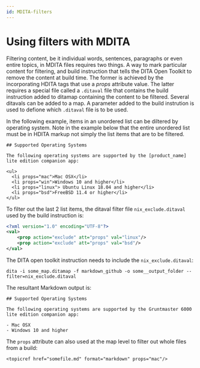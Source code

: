 ```yaml
---
id: MDITA-filters
---
```


# Using filters with MDITA

Filtering content, be it individual words, sentences, paragraphs or even entire topics, in MDITA files requires two things. A way to mark particular content for filtering, and build instruction that tells the DITA Open Toolkit to remove the content at build time. The former is achieved by the incorporating HDITA tags that use a *props* attribute value. The latter requires a special file called a `.ditaval` file that contains the build instruction added to ditamap containing the content to be filtered. Several ditavals can be added to a map. A parameter added to the build instrution is used to defione which `.ditaval` file is to be used.

In the following example, items in an unordered list can be diltered by operating system. Note in the example below that the entire unordered list must be in HDITA markup not simply the list items that are to be filtered.
```
## Supported Operating Systems

The following operating systems are supported by the [product_name] lite edition companion app:

<ul>
  <li props="mac">Mac OSX</li>
  <li props="win">Windows 10 and higher</li>
  <li props="linux"> Ubuntu Linux 18.04 and higher</li>
  <li props="bsd">FreeBSD 11.4 or higher</li>
</ul>
```
To filter out the last 2 list items, the ditaval filter file `nix_exclude.ditaval` used by the build instruction is:
```xml
<?xml version="1.0" encoding="UTF-8"?>
<val>
    <prop action="exclude" att="props" val="linux"/>
    <prop action="exclude" att="props" val="bsd"/>  
</val>
```
The DITA open toolkit instruction needs to include the `nix_exclude.ditaval`:
```
dita -i some_map.ditamap -f markdown_github -o some__output_folder --filter=nix_exclude.ditaval
```

The resultant Markdown output is:
```
## Supported Operating Systems

The following operating systems are supported by the Gruntmaster 6000 lite edition companion app:

- Mac OSX
- Windows 10 and higher
```


The `props` attribute can also used at the map level to filter out whole files from a build:
```
<topicref href="somefile.md" format="markdown" props="mac"/>
```



